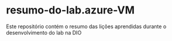 # resumo-do-lab.azure-VM
Este repositório contém o resumo das lições aprendidas durante o desenvolvimento do lab na DIO
